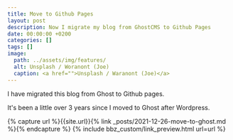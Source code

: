 ```yaml
---
title: Move to Github Pages
layout: post
description: Now I migrate my blog from GhostCMS to Github Pages
date: 00:00:00 +0200
categories: []
tags: []
image:
  path: ../assets/img/features/
  alt: Unsplash / Woranont (Joe)
  caption: <a href="">Unsplash / Waranont (Joe)</a>
---
```


I have migrated this blog from Ghost to Github pages.

It's been a little over 3 years since I moved to Ghost after Wordpress.

{% capture url %}{{site.url}}{% link _posts/2021-12-26-move-to-ghost.md %}{% endcapture %}
{% include bbz_custom/link_preview.html url=url %}
